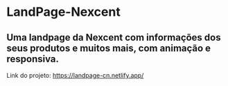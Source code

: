 # LandPage-Nexcent

## Uma landpage da Nexcent com informações dos seus produtos e muitos mais, com animação e responsiva.

Link do projeto: https://landpage-cn.netlify.app/
